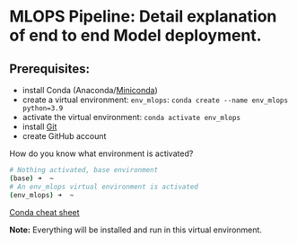 # MLOPS Pipeline: Detail explanation of end to end Model deployment.

## Prerequisites:

- install Conda (Anaconda/[Miniconda](https://docs.conda.io/en/latest/miniconda.html))
- create a virtual environment: `env_mlops`:
  `conda create --name env_mlops python=3.9`
- activate the virtual environment:
  `conda activate env_mlops`
- install [Git](https://git-scm.com/book/en/v2/Getting-Started-Installing-Git)
- create GitHub account

How do you know what environment is activated?

```bash
# Nothing activated, base environment
(base) ➜  ~
# An env_mlops virtual environment is activated
(env_mlops) ➜  ~
```

[Conda cheat sheet](https://docs.conda.io/projects/conda/en/4.6.0/_downloads/52a95608c49671267e40c689e0bc00ca/conda-cheatsheet.pdf)

**Note:** Everything will be installed and run in this virtual environment.
